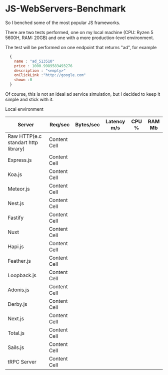 # JS-WebServers-Benchmark

So I benched some of the most popular JS frameworks.

There are two tests performed, one on my local machine (CPU: Ryzen 5 5600H, RAM: 20GB) and one with a more production-level environment.

The test will be performed on one endpoint that returns "ad", for example 

```JavaScript
  {
    name : "ad_513510"
    price : 1000.9989583493276
    description : "<empty>"
    onClickLink :"http://google.com"
    shown :0
  }
```

Of course, this is not an ideal ad service simulation, but I decided to keep it simple and stick with it.

Local environment

| Server  | Req/sec | Bytes/sec | Latency m/s | CPU % | RAM Mb | 
| ------------- | ------------- | ------------- | ------------- | ------------- | ------------- |
| Raw HTTP(e.c standart http library)  | Content Cell  |
| Express.js  | Content Cell  |
| Koa.js  | Content Cell  |
| Meteor.js  | Content Cell  |
| Nest.js  | Content Cell  |
| Fastify  | Content Cell  |
| Nuxt   | Content Cell  |
| Hapi.js  | Content Cell  |
| Feather.js  | Content Cell  |
| Loopback.js  | Content Cell  |
| Adonis.js   | Content Cell  |
| Derby.js   | Content Cell  |
| Next.js  | Content Cell  |
| Total.js  | Content Cell  |
| Sails.js  | Content Cell  |
| tRPC Server   | Content Cell  |


